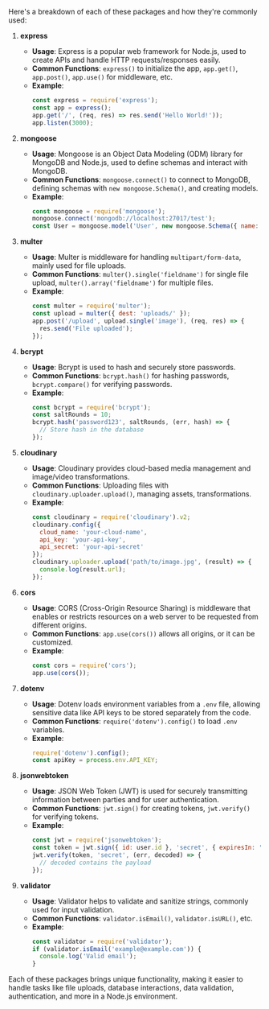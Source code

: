 Here's a breakdown of each of these packages and how they're commonly used:

1. **express**  
   - **Usage**: Express is a popular web framework for Node.js, used to create APIs and handle HTTP requests/responses easily.
   - **Common Functions**: `express()` to initialize the app, `app.get()`, `app.post()`, `app.use()` for middleware, etc.
   - **Example**:
     ```javascript
     const express = require('express');
     const app = express();
     app.get('/', (req, res) => res.send('Hello World!'));
     app.listen(3000);
     ```

2. **mongoose**  
   - **Usage**: Mongoose is an Object Data Modeling (ODM) library for MongoDB and Node.js, used to define schemas and interact with MongoDB.
   - **Common Functions**: `mongoose.connect()` to connect to MongoDB, defining schemas with `new mongoose.Schema()`, and creating models.
   - **Example**:
     ```javascript
     const mongoose = require('mongoose');
     mongoose.connect('mongodb://localhost:27017/test');
     const User = mongoose.model('User', new mongoose.Schema({ name: String }));
     ```

3. **multer**  
   - **Usage**: Multer is middleware for handling `multipart/form-data`, mainly used for file uploads.
   - **Common Functions**: `multer().single('fieldname')` for single file upload, `multer().array('fieldname')` for multiple files.
   - **Example**:
     ```javascript
     const multer = require('multer');
     const upload = multer({ dest: 'uploads/' });
     app.post('/upload', upload.single('image'), (req, res) => {
       res.send('File uploaded');
     });
     ```

4. **bcrypt**  
   - **Usage**: Bcrypt is used to hash and securely store passwords.
   - **Common Functions**: `bcrypt.hash()` for hashing passwords, `bcrypt.compare()` for verifying passwords.
   - **Example**:
     ```javascript
     const bcrypt = require('bcrypt');
     const saltRounds = 10;
     bcrypt.hash('password123', saltRounds, (err, hash) => {
       // Store hash in the database
     });
     ```

5. **cloudinary**  
   - **Usage**: Cloudinary provides cloud-based media management and image/video transformations.
   - **Common Functions**: Uploading files with `cloudinary.uploader.upload()`, managing assets, transformations.
   - **Example**:
     ```javascript
     const cloudinary = require('cloudinary').v2;
     cloudinary.config({
       cloud_name: 'your-cloud-name',
       api_key: 'your-api-key',
       api_secret: 'your-api-secret'
     });
     cloudinary.uploader.upload('path/to/image.jpg', (result) => {
       console.log(result.url);
     });
     ```

6. **cors**  
   - **Usage**: CORS (Cross-Origin Resource Sharing) is middleware that enables or restricts resources on a web server to be requested from different origins.
   - **Common Functions**: `app.use(cors())` allows all origins, or it can be customized.
   - **Example**:
     ```javascript
     const cors = require('cors');
     app.use(cors());
     ```

7. **dotenv**  
   - **Usage**: Dotenv loads environment variables from a `.env` file, allowing sensitive data like API keys to be stored separately from the code.
   - **Common Functions**: `require('dotenv').config()` to load `.env` variables.
   - **Example**:
     ```javascript
     require('dotenv').config();
     const apiKey = process.env.API_KEY;
     ```

8. **jsonwebtoken**  
   - **Usage**: JSON Web Token (JWT) is used for securely transmitting information between parties and for user authentication.
   - **Common Functions**: `jwt.sign()` for creating tokens, `jwt.verify()` for verifying tokens.
   - **Example**:
     ```javascript
     const jwt = require('jsonwebtoken');
     const token = jwt.sign({ id: user.id }, 'secret', { expiresIn: '1h' });
     jwt.verify(token, 'secret', (err, decoded) => {
       // decoded contains the payload
     });
     ```

9. **validator**  
   - **Usage**: Validator helps to validate and sanitize strings, commonly used for input validation.
   - **Common Functions**: `validator.isEmail()`, `validator.isURL()`, etc.
   - **Example**:
     ```javascript
     const validator = require('validator');
     if (validator.isEmail('example@example.com')) {
       console.log('Valid email');
     }
     ``` 

Each of these packages brings unique functionality, making it easier to handle tasks like file uploads, database interactions, data validation, authentication, and more in a Node.js environment.